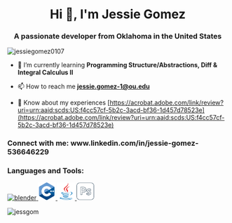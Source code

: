 <h1 align="center">Hi 👋, I'm Jessie Gomez</h1>
<h3 align="center">A passionate developer from Oklahoma in the United States</h3>

<p align="left"> <img src="https://komarev.com/ghpvc/?username=jessiegomez0107&label=Profile%20views&color=0e75b6&style=flat" alt="jessiegomez0107" /> </p>

- 🌱 I’m currently learning **Programming Structure/Abstractions, Diff & Integral Calculus II**

- 📫 How to reach me **jessie.gomez-1@ou.edu**

- 📄 Know about my experiences [https://acrobat.adobe.com/link/review?uri=urn:aaid:scds:US:f4cc57cf-5b2c-3acd-bf36-1d457d78523e](https://acrobat.adobe.com/link/review?uri=urn:aaid:scds:US:f4cc57cf-5b2c-3acd-bf36-1d457d78523e)

<h3 align="left">Connect with me: www.linkedin.com/in/jessie-gomez-536646229 </h3>
<p align="left">
</p>

<h3 align="left">Languages and Tools:</h3>
<p align="left"> <a href="https://www.blender.org/" target="_blank" rel="noreferrer"> <img src="https://download.blender.org/branding/community/blender_community_badge_white.svg" alt="blender" width="40" height="40"/> </a> <a href="https://www.w3schools.com/cpp/" target="_blank" rel="noreferrer"> <img src="https://raw.githubusercontent.com/devicons/devicon/master/icons/cplusplus/cplusplus-original.svg" alt="cplusplus" width="40" height="40"/> </a> <a href="https://www.java.com" target="_blank" rel="noreferrer"> <img src="https://raw.githubusercontent.com/devicons/devicon/master/icons/java/java-original.svg" alt="java" width="40" height="40"/> </a> <a href="https://www.photoshop.com/en" target="_blank" rel="noreferrer"> <img src="https://raw.githubusercontent.com/devicons/devicon/master/icons/photoshop/photoshop-line.svg" alt="photoshop" width="40" height="40"/> </a> </p>

<p><img align="center" src="https://github-readme-stats.vercel.app/api/top-langs?username=jessgom&show_icons=true&locale=en&layout=compact" alt="jessgom" /></p>
